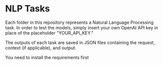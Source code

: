 # NLP Tasks

Each folder in this repository represents a Natural Language Processing task. In order to test the models, simply insert your own OpenAI API key in place of the placeholder "YOUR_API_KEY."

The outputs of each task are saved in JSON files containing the request, context (if applicable), and output.

You need to install the requirements first